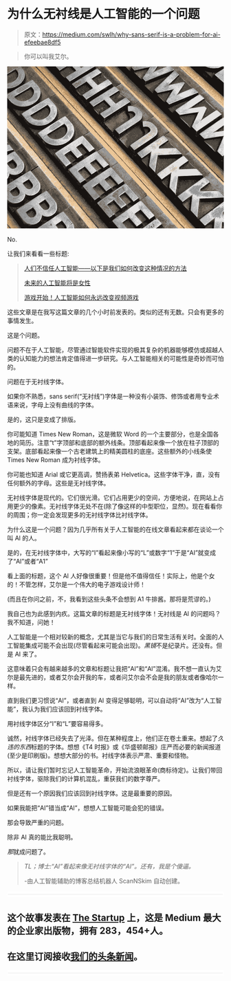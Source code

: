 # 为什么无衬线是人工智能的一个问题

> 原文：<https://medium.com/swlh/why-sans-serif-is-a-problem-for-ai-efeebae8df5>

> 你可以叫我艾尔。

![](img/3da0ff7b2099513b386f2c303f35cddb.png)

No.

让我们来看看一些标题:

> [人们不信任人工智能——以下是我们如何改变这种情况的方法](https://www.scientificamerican.com/article/people-don-rsquo-t-trust-ai-mdash-heres-how-we-can-change-that/)
> 
> [未来的人工智能将是女性](https://qz.com/1175985/the-future-of-ai-will-be-female/)
> 
> [游戏开始！人工智能如何永远改变视频游戏](http://www.techradar.com/news/game-on-how-ai-is-transforming-video-games-forever)

这些文章是在我写这篇文章的几个小时前发表的。类似的还有无数。只会有更多的事情发生。

这是个问题。

问题不在于人工智能，尽管通过智能软件实现的极其复杂的机器能够模仿或超越人类的认知能力的想法肯定值得进一步研究。与人工智能相关的可能性是奇妙而可怕的。

问题在于无衬线字体。

如果你不熟悉，sans serif(“无衬线”)字体是一种没有小装饰、修饰或者用专业术语来说，字母上没有曲线的字体。

是的，这只是变成了排版。

你可能知道 Times New Roman，这是微软 Word 的一个主要部分，也是全国各地的简历。注意“t”字顶部和底部的额外线条。顶部看起来像一个放在柱子顶部的支架。底部看起来像一个古老建筑上的精美圆柱的底座。这些额外的小线条使 Times New Roman 成为衬线字体。

你可能也知道 Arial 或它更高调，赞扬表弟 Helvetica。这些字体干净，直，没有任何额外的字母。这些是无衬线字体。

无衬线字体是现代的。它们很光滑。它们占用更少的空间，方便地说，在网站上占用更少的像素。无衬线字体无处不在(除了像这样的中型职位，显然)。现在看看你的周围；你一定会发现更多的无衬线字体比衬线字体。

为什么这是一个问题？因为几乎所有关于人工智能的在线文章看起来都在谈论一个叫 Al 的人。

是的，在无衬线字体中，大写的“I”看起来像小写的“L”或数字“1”于是“AI”就变成了“Al”或者“A1”

看上面的标题，这个 Al 人好像很重要！但是他不值得信任！实际上，他是个女的！不管怎样，艾尔是一个伟大的电子游戏设计师！

(而且在你问之前，不，我看到这些头条不会想到 A1 牛排酱。那将是荒谬的。)

我自己也为此感到内疚。这篇文章的标题是无衬线字体！无衬线是 Al 的问题吗？我不知道，问她！

人工智能是一个相对较新的概念，尤其是当它与我们的日常生活有关时。全面的人工智能集成可能不会出现(尽管看起来可能会出现)。*黑镜*不是纪录片。还没有。但是 AI 来了。

这意味着只会有越来越多的文章和标题让我把“AI”和“Al”混淆。我不想一直认为艾尔是最先进的，或者艾尔会开我的车，或者问艾尔会不会是我的朋友或者像哈尔一样。

直到我们更习惯说“AI”，或者直到 AI 变得足够聪明，可以自动将“AI”改为“人工智能”，我认为我们应该回到衬线字体。

用衬线字体区分“I”和“L”要容易得多。

诚然，衬线字体已经失去了光泽。但在某种程度上，他们正在卷土重来。想起了*久违的东西*标题的字体。想想《T4 时报》或《华盛顿邮报》庄严而必要的新闻报道(至少是印刷版)。想想大部分的书。衬线字体表示严肃、重要和怪物。

所以，请让我们暂时忘记人工智能革命，开始流浪眼革命(商标待定)。让我们带回衬线字体，驱除我们的计算机混乱，重获我们的数字尊严。

但是还有一个原因我们应该回到衬线字体。这是最重要的原因。

如果我能把“AI”错当成“Al”，想想人工智能可能会犯的错误。

那会导致严重的问题。

除非 AI 真的能比我聪明。

*那*就成问题了。

> *TL；博士:“AI”看起来像无衬线字体的“Al”。还有，我是个傻逼。*
> 
> -由人工智能辅助的博客总结机器人 ScanNSkim 自动创建。

![](img/731acf26f5d44fdc58d99a6388fe935d.png)

## 这个故事发表在 [The Startup](https://medium.com/swlh) 上，这是 Medium 最大的企业家出版物，拥有 283，454+人。

## 在这里订阅接收[我们的头条新闻](http://growthsupply.com/the-startup-newsletter/)。

![](img/731acf26f5d44fdc58d99a6388fe935d.png)